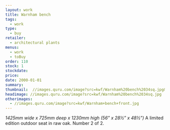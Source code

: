 ```yaml
---
layout: work
title: Warnham bench
tags:
  - work
type:
  - buy
retailer:
  - architectural plants
menus:
  - work
  - toBuy
order: 110
stock: 1
stockdate:
price:
date: 2000-01-01
summary:
thumbnail:  //images.quru.com/image?src=kwf/Warnham%20bench%2034sq.jpg&width=175&height=175&fill=auto
headimage: //images.quru.com/image?src=kwf/Warnham%20bench%2034sq.jpg
otherimages:
  - //images.quru.com/image?src=kwf/Warnham+bench+front.jpg
---
```

_1425mm wide x 725mm deep x 1230mm high (56” x 28&frac12;” x 48&frac12;”)_
A limited edition outdoor seat in raw oak. Number 2 of 2.
